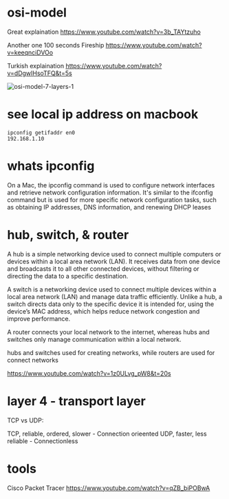 # osi-model

Great explaination
https://www.youtube.com/watch?v=3b_TAYtzuho

Another one 100 seconds Fireship
https://www.youtube.com/watch?v=keeqnciDVOo

Turkish explaination
https://www.youtube.com/watch?v=dDgwIHsoTFQ&t=5s

![osi-model-7-layers-1](https://github.com/user-attachments/assets/255c527d-f556-44b3-ba57-aac1d8a134e7)

# see local ip address on macbook
```
ipconfig getifaddr en0
192.168.1.10
```
# whats ipconfig

On a Mac, the ipconfig command is used to configure network interfaces and retrieve network configuration information. It's similar to the ifconfig command but is used for more specific network configuration tasks, such as obtaining IP addresses, DNS information, and renewing DHCP leases

# hub, switch, & router

A hub is a simple networking device used to connect multiple computers or devices within a local area network (LAN). It receives data from one device and broadcasts it to all other connected devices, without filtering or directing the data to a specific destination.

A switch is a networking device used to connect multiple devices within a local area network (LAN) and manage data traffic efficiently. Unlike a hub, a switch directs data only to the specific device it is intended for, using the device’s MAC address, which helps reduce network congestion and improve performance.

A router connects your local network to the internet, whereas hubs and switches only manage communication within a local network.

hubs and switches used for creating networks, while routers are used for connect networks

https://www.youtube.com/watch?v=1z0ULvg_pW8&t=20s

# layer 4 - transport layer

TCP vs UDP: 

TCP, reliable, ordered, slower - Connection orieented
UDP, faster, less reliable - Connectionless

# tools

Cisco Packet Tracer
https://www.youtube.com/watch?v=qZB_biPOBwA
